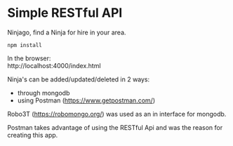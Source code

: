# Simple RESTful API

Ninjago, find a Ninja for hire in your area.

`npm install`

In the browser:  
http://localhost:4000/index.html

Ninja's can be added/updated/deleted in 2 ways:
 - through mongodb
 - using Postman (https://www.getpostman.com/)

Robo3T (https://robomongo.org/) was used as an in interface for mongodb.

Postman takes advantage of using the RESTful Api and was the reason for creating this app.
